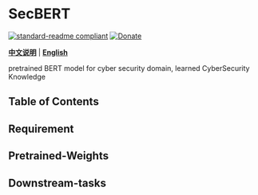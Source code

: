 # **SecBERT**

[![standard-readme compliant](https://img.shields.io/badge/readme%20style-standard-brightgreen.svg?style=flat-square)](https://github.com/jackaduma/SecBERT)
[![Donate](https://img.shields.io/badge/Donate-PayPal-green.svg)](https://paypal.me/jackaduma?locale.x=zh_XC)

[**中文说明**](./README.zh-CN.md) | [**English**](./README.md)

pretrained BERT model for cyber security domain, learned CyberSecurity Knowledge


## **Table of Contents**


## **Requirement** 

## **Pretrained-Weights** 

## **Downstream-tasks** 
